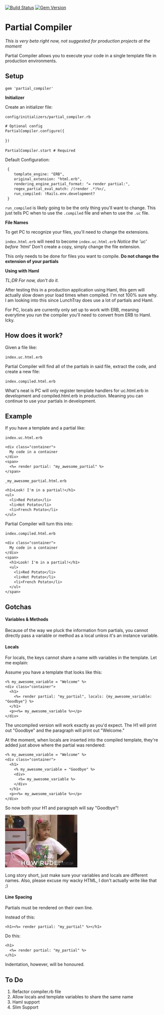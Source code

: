 [![Build Status](https://travis-ci.org/getlunchtray/partial-compiler.svg?branch=master)](https://travis-ci.org/getlunchtray/partial-compiler) [![Gem Version](https://badge.fury.io/rb/partial_compiler.svg)](https://badge.fury.io/rb/partial_compiler)

# Partial Compiler
*This is very beta right now, not suggested for production projects at the moment*

Partial Compiler allows you to execute your code in a single template file in production environments.

## Setup

`gem 'partial_compiler'`

**Initializer**

Create an initializer file:

`config/initializers/partial_compiler.rb`

```
# Optional config
PartialCompiler.configure({
 
})

PartialCompiler.start # Required
```

Default Configuration:

```
 {
    template_engine: "ERB",
    original_extension: "html.erb",
    rendering_engine_partial_format: "= render partial:",
    regex_partial_eval_match: /(render .*)%>/,
    run_compiled: !Rails.env.development?
 }
```

`run_compiled` is likely going to be the only thing you'll want to change. This just tells PC when to use the `.compiled` file and when to use the `.uc` file.

**File Names**

To get PC to recognize your files, you'll need to change the extensions. 

`index.html.erb` will need to become `index.uc.html.erb` *Notice the 'uc' before 'html'* Don't create a copy, simply change the file extension.

This only needs to be done for files you want to compile. **Do not change the extension of your partials**

**Using with Haml**

*TL;DR For now, don't do it.*

After testing this in a production application using Haml, this gem will actually slow down your load times when compiled. I'm not 100% sure why. I am looking into this since LunchTray does use a lot of partials and Haml. 

For PC, locals are currently only set up to work with ERB, meaning everytime you run the compiler you'll need to convert from ERB to Haml. Icky. 

## How does it work?

Given a file like:

`index.uc.html.erb` 

Partial Compiler will find all of the partials in said file, extract the code, and create a new file:

`index.compiled.html.erb`

What's neat is PC will only register template handlers for uc.html.erb in development and compiled.html.erb in production. Meaning you can continue to use  your partials in development.

## Example

If you have a template and a partial like:

`index.uc.html.erb`

```
<div class="container">
  My code in a container
</div>
<span>
  <%= render partial: "my_awesome_partial" %>
</span>
```
`_my_awesome_partial.html.erb`

```
<h1>Look! I'm in a partial!</h1>
<ul>
  <li>Red Potato</li>
  <li>Hot Potato</li>
  <li>French Potato</li>
</ul>
```

Partial Compiler will turn this into:

`index.compiled.html.erb`

```
<div class="container">
  My code in a container
</div>
<span>
  <h1>Look! I'm in a partial!</h1>
  <ul>
    <li>Red Potato</li>
    <li>Hot Potato</li>
    <li>French Potato</li>
  </ul>
</span>
```

## Gotchas

#### Variables & Methods 

Because of the way we pluck the information from partials, you cannot directly pass a variable or method as a local *unless* it's an instance variable.

#### Locals

For locals, the keys cannot share a name with variables in the template. Let me explain:

Assume you have a template that looks like this:

```
<% my_awesome_variable = "Welcome" %>
<div class="container">
  <h1>
    <%= render partial: "my_partial", locals: {my_awesome_variable: "Goodbye"} %>
  </h1>
  <p><%= my_awesome_variable %></p>
</div>
```

The uncompiled version will work exactly as you'd expect. The H1 will print out "Goodbye" and the paragraph will print out "Welcome."

At the moment, when locals are inserted into the compiled template, they're added just above where the partial was rendered:

```
<% my_awesome_variable = "Welcome" %>
<div class="container">
  <h1>
    <% my_awesome_variable = "Goodbye" %>
    <div>
      <%= my_awesome_variable %>
    </div>
  </h1>
  <p><%= my_awesome_variable %></p>
</div>
```

So now both your H1 and paragraph will say "Goodbye"! 

![](readme-files/totally-justified-full-house-meme.jpg)

Long story short, just make sure your variables and locals are different names. Also, please excuse my wacky HTML, I don't actually write like that ;)

#### Line Spacing

Partials must be rendered on their own line.

Instead of this:

```
<h1><%= render partial: "my_partial" %></h1>
```

Do this:

```
<h1>
  <%= render partial: "my_partial" %>
</h1>
```

Indentation, however, will be honoured.

## To Do

1. Refactor compiler.rb file
2. Allow locals and template variables to share the same name
3. Haml support
4. Slim Support
 


